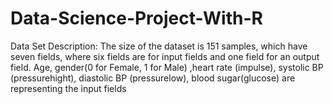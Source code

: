 # Data-Science-Project-With-R
Data Set Description: The size of the dataset is 151 samples, which have seven fields, where six fields are for input fields and one field for an output field. Age, gender(0 for Female, 1 for Male) ,heart rate (impulse), systolic BP (pressurehight), diastolic BP (pressurelow), blood sugar(glucose) are representing the input fields
